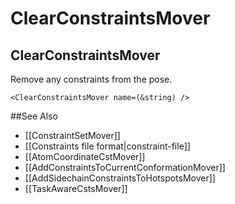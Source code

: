 # ClearConstraintsMover
## ClearConstraintsMover

Remove any constraints from the pose.

    <ClearConstraintsMover name=(&string) />


##See Also

* [[ConstraintSetMover]]
* [[Constraints file format|constraint-file]]
* [[AtomCoordinateCstMover]]
* [[AddConstraintsToCurrentConformationMover]]
* [[AddSidechainConstraintsToHotspotsMover]]
* [[TaskAwareCstsMover]]